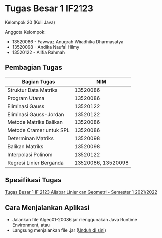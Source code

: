 # Tugas Besar 1 IF2123

Kelompok 20 (Kuli Java)

Anggota Kelompok:
- 13520086 - Fawwaz Anugrah Wiradhika Dharmasatya
- 13520098 - Andika Naufal Hilmy
- 13520122 - Alifia Rahmah

## Pembagian Tugas
| Bagian Tugas | NIM |
| --- | --- |
| Struktur Data Matriks | 13520086 |
| Program Utama | 13520086 |
| Eliminasi Gauss | 13520122 |
| Eliminasi Gauss-Jordan | 13520122 |
| Metode Matriks Balikan | 13520086 |
| Metode Cramer untuk SPL | 13520086 |
| Determinan Matriks | 13520098 |
| Balikan Matriks | 13520098 |
| Interpolasi Polinom | 13520122|
| Regresi Linier Berganda | 13520086, 13520098 |

## Spesifikasi Tugas
[Tugas Besar 1 IF 2123 Aljabar Linier dan Geometri - Semester 1 2021/2022](https://informatika.stei.itb.ac.id/~rinaldi.munir/AljabarGeometri/2021-2022/Tubes1-Algeo-2021.pdf)

## Cara Menjalankan Aplikasi
- Jalankan file Algeo01-20086.jar menggunakan Java Runtime Environment, atau
- Langsung menjalankan file .jar ([Unduh di sini](https://github.com/dawetmaster/Algeo01-20086/raw/main/jar/Algeo01-20086.jar))
